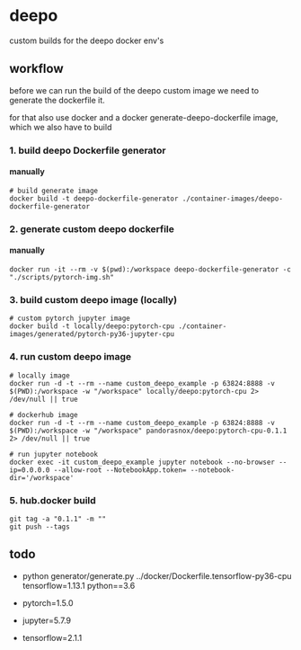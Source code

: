 # deepo

custom builds for the deepo docker env's


## workflow

before we can run the build of the deepo custom image we need to generate the dockerfile it.

for that also use docker and a docker generate-deepo-dockerfile image, which we also have to build

### 1. build deepo Dockerfile generator

#### manually
```
# build generate image
docker build -t deepo-dockerfile-generator ./container-images/deepo-dockerfile-generator
```

### 2. generate custom deepo dockerfile

#### manually
```
docker run -it --rm -v $(pwd):/workspace deepo-dockerfile-generator -c "./scripts/pytorch-img.sh"
```

### 3. build custom deepo image (locally)
```
# custom pytorch jupyter image
docker build -t locally/deepo:pytorch-cpu ./container-images/generated/pytorch-py36-jupyter-cpu
```

### 4. run custom deepo image
```
# locally image
docker run -d -t --rm --name custom_deepo_example -p 63824:8888 -v $(PWD):/workspace -w "/workspace" locally/deepo:pytorch-cpu 2> /dev/null || true
```

```
# dockerhub image
docker run -d -t --rm --name custom_deepo_example -p 63824:8888 -v $(PWD):/workspace -w "/workspace" pandorasnox/deepo:pytorch-cpu-0.1.1 2> /dev/null || true
```

```
# run jupyter notebook
docker exec -it custom_deepo_example jupyter notebook --no-browser --ip=0.0.0.0 --allow-root --NotebookApp.token= --notebook-dir='/workspace'
```

### 5. hub.docker build
```
git tag -a "0.1.1" -m ""
git push --tags
```

## todo
- python generator/generate.py ../docker/Dockerfile.tensorflow-py36-cpu tensorflow=1.13.1 python==3.6

- pytorch=1.5.0

- jupyter=5.7.9

- tensorflow=2.1.1


